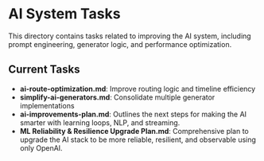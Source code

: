 # AI System Tasks

This directory contains tasks related to improving the AI system, including prompt engineering, generator logic, and performance optimization.

## Current Tasks
- **ai-route-optimization.md**: Improve routing logic and timeline efficiency
- **simplify-ai-generators.md**: Consolidate multiple generator implementations
- **ai-improvements-plan.md**: Outlines the next steps for making the AI smarter with learning loops, NLP, and streaming.
- **ML Reliability & Resilience Upgrade Plan.md**: Comprehensive plan to upgrade the AI stack to be more reliable, resilient, and observable using only OpenAI.

